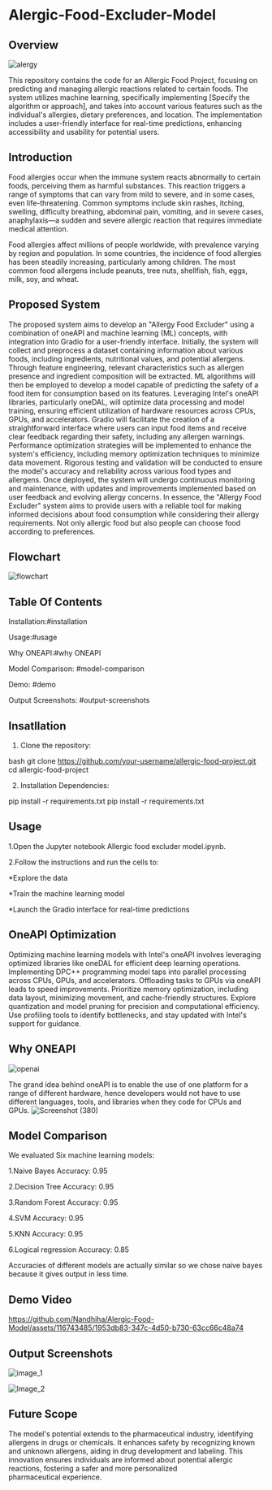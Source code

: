 # Alergic-Food-Excluder-Model
## Overview
![alergy](https://github.com/Nandhiha/Alergic-Food-Model/assets/116743485/3aad6d20-fa96-4c7f-86ad-636cdbfbc74f)

This repository contains the code for an Allergic Food Project, focusing on predicting and managing allergic reactions related to certain foods. The system utilizes machine learning, specifically implementing [Specify the algorithm or approach], and takes into account various features such as the individual's allergies, dietary preferences, and location. The implementation includes a user-friendly interface for real-time predictions, enhancing accessibility and usability for potential users.

## Introduction
Food allergies occur when the immune system reacts abnormally to certain foods, perceiving them as harmful substances. This reaction triggers a range of symptoms that can vary from mild to severe, and in some cases, even life-threatening. Common symptoms include skin rashes, itching, swelling, difficulty breathing, abdominal pain, vomiting, and in severe cases, anaphylaxis—a sudden and severe allergic reaction that requires immediate medical attention.

Food allergies affect millions of people worldwide, with prevalence varying by region and population. In some countries, the incidence of food allergies has been steadily increasing, particularly among children. The most common food allergens include peanuts, tree nuts, shellfish, fish, eggs, milk, soy, and wheat.

## Proposed System
The proposed system aims to develop an "Allergy Food Excluder" using a combination of oneAPI and machine learning (ML) concepts, with integration into Gradio for a user-friendly interface. Initially, the system will collect and preprocess a dataset containing information about various foods, including ingredients, nutritional values, and potential allergens. Through feature engineering, relevant characteristics such as allergen presence and ingredient composition will be extracted. ML algorithms will then be employed to develop a model capable of predicting the safety of a food item for consumption based on its features. Leveraging Intel's oneAPI libraries, particularly oneDAL, will optimize data processing and model training, ensuring efficient utilization of hardware resources across CPUs, GPUs, and accelerators. Gradio will facilitate the creation of a straightforward interface where users can input food items and receive clear feedback regarding their safety, including any allergen warnings. Performance optimization strategies will be implemented to enhance the system's efficiency, including memory optimization techniques to minimize data movement. Rigorous testing and validation will be conducted to ensure the model's accuracy and reliability across various food types and allergens. Once deployed, the system will undergo continuous monitoring and maintenance, with updates and improvements implemented based on user feedback and evolving allergy concerns. In essence, the "Allergy Food Excluder" system aims to provide users with a reliable tool for making informed decisions about food consumption while considering their allergy requirements. Not only allergic food but also people can choose food according to preferences.

## Flowchart

![flowchart](https://github.com/Nandhiha/Alergic-Food-Model/assets/116743485/8a967a4f-accd-434d-9e4c-32de3fdb86e2)

## Table Of Contents
Installation:#installation

Usage:#usage

Why ONEAPI:#why ONEAPI

Model Comparison:   #model-comparison

Demo: #demo

Output Screenshots: #output-screenshots

## Insatllation

1. Clone the repository:
   
bash git clone https://github.com/your-username/allergic-food-project.git cd allergic-food-project 

2. Installation Dependencies:

pip install -r requirements.txt pip install -r requirements.txt

## Usage

1.Open the Jupyter notebook Allergic food excluder model.ipynb.

2.Follow the instructions and run the cells to:

   *Explore the data
      
   *Train the machine learning model
      
   *Launch the Gradio interface for real-time predictions

## OneAPI Optimization
Optimizing machine learning models with Intel's oneAPI involves leveraging optimized libraries like oneDAL for efficient deep learning operations. Implementing DPC++ programming model taps into parallel processing across CPUs, GPUs, and accelerators. Offloading tasks to GPUs via oneAPI leads to speed improvements. Prioritize memory optimization, including data layout, minimizing movement, and cache-friendly structures. Explore quantization and model pruning for precision and computational efficiency. Use profiling tools to identify bottlenecks, and stay updated with Intel's support for guidance.

## Why ONEAPI
![openai](https://github.com/Nandhiha/Alergic-Food-Model/assets/116743485/78e06ba5-8caa-4e46-b2b2-4c86b996fbda)

The grand idea behind oneAPI is to enable the use of one platform for a range of different hardware, hence developers would not have to use different languages, tools, and libraries when they code for CPUs and GPUs.
![Screenshot (380)](https://github.com/Nandhiha/Alergic-Food-Model/assets/116743485/04e3a9b4-ec80-48ad-b940-34b62bc6e290)


## Model Comparison

We evaluated Six machine learning models:

1.Naive Bayes Accuracy: 0.95

2.Decision Tree Accuracy: 0.95

3.Random Forest Accuracy: 0.95

4.SVM Accuracy: 0.95

5.KNN Accuracy: 0.95

6.Logical regression Accuracy: 0.85 

Accuracies of different models are actually similar so we chose naive bayes because it gives output in less time.

## Demo Video

https://github.com/Nandhiha/Alergic-Food-Model/assets/116743485/1953db83-347c-4d50-b730-63cc66c48a74

## Output Screenshots

![image_1](https://github.com/Nandhiha/Alergic-Food-Model/assets/116743485/3c7f0a3f-b876-4bc3-83e8-87e45c690beb)

![Image_2](https://github.com/Nandhiha/Alergic-Food-Model/assets/116743485/091f4759-e61d-4b6f-808f-76524a557d6b)

## Future Scope

The model's potential extends to the pharmaceutical industry, identifying allergens in drugs or chemicals. It enhances safety by recognizing known and unknown allergens, aiding in drug development and labeling. This innovation ensures individuals are informed about potential allergic reactions, fostering a safer and more personalized pharmaceutical experience.
